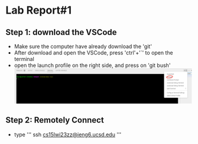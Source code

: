 # Lab Report#1

## Step 1: download the VSCode
* Make sure the computer have already download the 'git'
* After download and open the VSCode, press 'ctrl'+'`' to open the terminal
* open the launch profile on the right side, and press on 'git bush'
![terminal](https://raw.githubusercontent.com/GraceZ08/cse15l-lab-reports/main/lab1/terminal.png)

## Step 2: Remotely Connect
* type 
'''
ssh cs15lwi23zz@ieng6.ucsd.edu
'''

